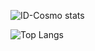 ![ID-Cosmo stats](https://github-readme-stats.vercel.app/api?username=ID-Cosmo&show_icons=true)

![Top Langs](https://github-readme-stats.vercel.app/api/top-langs/?username=DiasEllen26&layout=compact)
<!--
**ID-Cosmo/ID-Cosmo** is a ✨ _special_ ✨ repository because its `README.md` (this file) appears on your GitHub profile.

Here are some ideas to get you started:

- 🔭 I’m currently working on ...
- 🌱 I’m currently learning ...
- 👯 I’m looking to collaborate on ...
- 🤔 I’m looking for help with ...
- 💬 Ask me about ...
- 📫 How to reach me: ...
- 😄 Pronouns: ...
- ⚡ Fun fact: ...
-->
